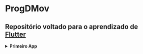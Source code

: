 <h1>ProgDMov</h1>

<h2>Repositório voltado para o aprendizado de <a href="https://flutter.dev/">Flutter</a></h2>

<details>
 <summary><b>Primeiro App</b></summary>
  <p>Calculadora simples, com tratamento de exceção (Divisão por Zero)</p>
  <p>Clique <a href="https://github.com/JuliocesarDS/ProgDMov/tree/main/Calc_app">aqui</a> para acessar o código do aplicativo</p>
</details>

